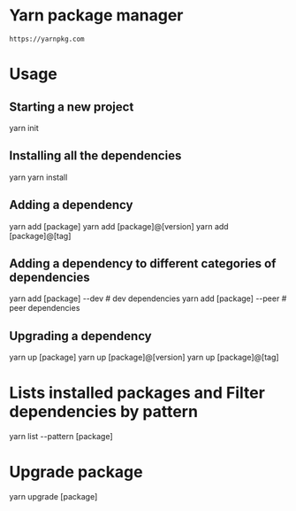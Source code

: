 # Yarn package manager
    https://yarnpkg.com

# Usage

## Starting a new project
  yarn init

## Installing all the dependencies
  yarn
  yarn install

## Adding a dependency
  yarn add [package]
  yarn add [package]@[version]
  yarn add [package]@[tag]

## Adding a dependency to different categories of dependencies
  yarn add [package] --dev  # dev dependencies
  yarn add [package] --peer # peer dependencies

## Upgrading a dependency
  yarn up [package]
  yarn up [package]@[version]
  yarn up [package]@[tag]


# Lists installed packages and Filter dependencies by pattern
  yarn list --pattern [package]

# Upgrade package
  yarn upgrade [package]

